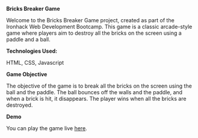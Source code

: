 **Bricks Breaker Game**

Welcome to the Bricks Breaker Game project, created as part of the Ironhack Web Development Bootcamp. This game is a classic arcade-style game where players aim to destroy all the bricks on the screen using a paddle and a ball.

**Technologies Used:**

HTML, CSS, Javascript

**Game Objective**

The objective of the game is to break all the bricks on the screen using the ball and the paddle. The ball bounces off the walls and the paddle, and when a brick is hit, it disappears. The player wins when all the bricks are destroyed.

**Demo**

You can play the game live [here](https://blasdelezo1.github.io/brick-breaker-MVP/).
